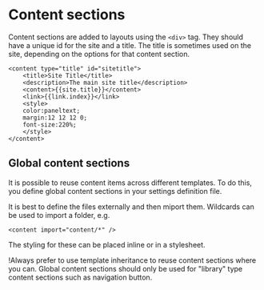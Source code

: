 # Content sections

Content sections are added to layouts using the `<div>` tag. They should have a unique id for the site and a title. The title is sometimes used on the site, depending on the options for that content section.

```
<content type="title" id="sitetitle">
	<title>Site Title</title>
	<description>The main site title</description>
	<content>{{site.title}}</content>
	<link>{{link.index}}</link>
	<style>
	color:paneltext;
	margin:12 12 12 0;
	font-size:220%;	
	</style>
</content>
```


## Global content sections

It is possible to reuse content items across different templates. To do this, you define global content sections in your settings definition file.

It is best to define the files externally and then miport them. Wildcards can be used to import a folder, e.g.

```
<content import="content/*" />
```

The styling for these can be placed inline or in a stylesheet.

!Always prefer to use template inheritance to reuse content sections where you can. Global content sections should only be used for "library" type content sections such as navigation button.